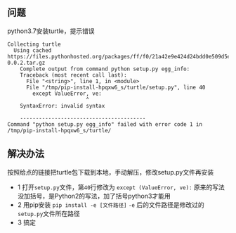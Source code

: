 ## 问题
python3.7安装turtle，提示错误
```
Collecting turtle
  Using cached https://files.pythonhosted.org/packages/ff/f0/21a42e9e424d24bdd0e509d5ed3c7dfb8f47d962d9c044dba903b0b4a26f/turtle-0.0.2.tar.gz
    Complete output from command python setup.py egg_info:
    Traceback (most recent call last):
      File "<string>", line 1, in <module>
      File "/tmp/pip-install-hpqxw6_s/turtle/setup.py", line 40
        except ValueError, ve:
                         ^
    SyntaxError: invalid syntax

    ----------------------------------------
Command "python setup.py egg_info" failed with error code 1 in /tmp/pip-install-hpqxw6_s/turtle/
```
## 解决办法
按照给点的链接把turtle包下载到本地，手动解压，修改setup.py文件再安装
- 1 打开`setup.py`文件，第`40`行修改为
    `except (ValueError, ve):`
    原来的写法没加括号，是Python2的写法，加了括号python3才能用
- 2 用pip安装
    `pip install -e [文件路径]`
    `-e` 后的文件路径是修改过的`setup.py`文件所在路径
- 3 搞定